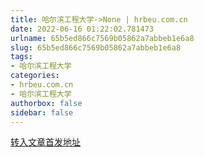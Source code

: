 ```yaml
---
title: 哈尔滨工程大学->None | hrbeu.com.cn
date: 2022-06-16 01:22:02.781473
urlname: 65b5ed866c7569b05862a7abbeb1e6a8
slug: 65b5ed866c7569b05862a7abbeb1e6a8
tags: 
- 哈尔滨工程大学
categories:
- hrbeu.com.cn
- 哈尔滨工程大学
authorbox: false
sidebar: false
---
```





[转入文章首发地址](http://news.hrbeu.edu.cn/byjzt/byjzt.htm)